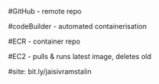#GitHub - remote repo

#codeBuilder - automated containerisation

#ECR - container repo

#EC2 - pulls & runs latest image, deletes old 

#site: bit.ly/jaisivramstalin
